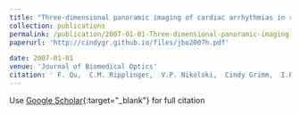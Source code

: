 ```yaml
---
title: "Three-dimensional panoramic imaging of cardiac arrhythmias in rabbit heart"
collection: publications
permalink: /publication/2007-01-01-Three-dimensional-panoramic-imaging-of-cardiac-arrhythmias-in-rabbit-heart
paperurl: 'http://cindygr.github.io/files/jbo2007h.pdf'

date: 2007-01-01
venue: 'Journal of Biomedical Optics'
citation: ' F. Qu,  C.M. Ripplinger,  V.P. Nikolski,  Cindy Grimm,  I.R. Efimov, &quot;Three-dimensional panoramic imaging of cardiac arrhythmias in rabbit heart.&quot; Journal of Biomedical Optics, 2007.'
---
```

Use [Google Scholar](https://scholar.google.com/scholar?q=Three+dimensional+panoramic+imaging+of+cardiac+arrhythmias+in+rabbit+heart){:target="_blank"} for full citation
